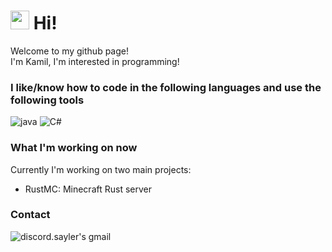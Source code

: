 <h1><img src="https://emojis.slackmojis.com/emojis/images/1531849430/4246/blob-sunglasses.gif?1531849430" width="30"/> Hi! </h1>


<p>Welcome to my github page! </br> I'm Kamil, I'm interested in programming!
<h3>I like/know how to code in the following languages and use the following tools</h3>
<p>
  <img alt="java" src="https://img.shields.io/badge/Java-%23ED8B00.svg?style=flat-square&logo=java&logoColor=white" />
  <img alt="C#" src="https://img.shields.io/badge/-C%23-239120?style=flat-square&logo=C%20sharp&logoColor=white" />
</p>

<h3>What I'm working on now</h3>
Currently I'm working on two main projects:

- RustMC: Minecraft Rust server

<h3>Contact</h3>
<a href="mailto:Sayler#5576">
  <img align="left" alt="discord.sayler's gmail" src="https://img.shields.io/badge/-Sayler#5576-EA4335?style=flat-                      square&logo=Discord&logoColor=white" />
</a>

<br/>
